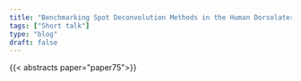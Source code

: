 ```yaml
---
title: "Benchmarking Spot Deconvolution Methods in the Human Dorsolateral Prefrontal Cortex"
tags: ["Short talk"]
type: "blog"
draft: false
---
```


{{< abstracts paper="paper75">}}


